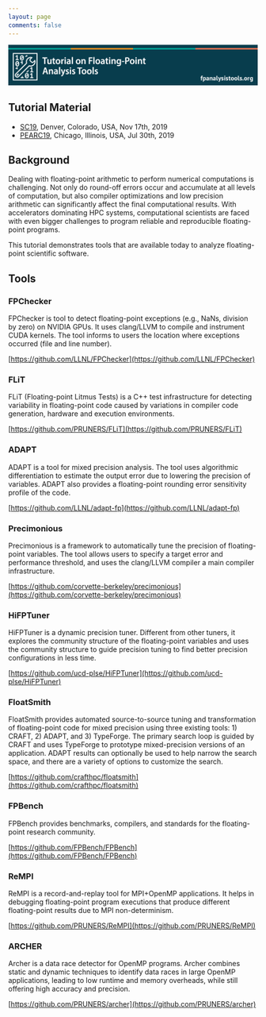 ```yaml
---
layout: page
comments: false
---
```


<img src="img/tutorial-banner-5.png" alt="banner" style="width:1200px;" />

## Tutorial Material

- [SC19](/sc19), Denver, Colorado, USA, Nov 17th, 2019
- [PEARC19](/pearc19), Chicago, Illinois, USA, Jul 30th, 2019


## Background

<!--
<p class="message">
</p>
-->

<p class="message">
Dealing with floating-point arithmetic to perform numerical computations is challenging. Not only do round-off errors occur and accumulate at all levels of computation, but also
compiler optimizations and low precision arithmetic can significantly affect the final computational results. With accelerators dominating HPC systems, computational scientists are faced with even bigger challenges to program reliable and reproducible floating-point programs. <br />

This tutorial demonstrates tools that are available today to analyze floating-point scientific software.
</p>

## Tools

### FPChecker

FPChecker is tool to detect floating-point exceptions (e.g.,
NaNs, division by zero) on NVIDIA GPUs. It uses clang/LLVM to compile and
instrument CUDA kernels. The tool informs to users the location where 
exceptions occurred (file and line number).

[https://github.com/LLNL/FPChecker](https://github.com/LLNL/FPChecker)

### FLiT

FLiT (Floating-point Litmus Tests) is a C++ test 
infrastructure for detecting variability in 
floating-point code caused by variations in 
compiler code generation, hardware and execution environments.

[https://github.com/PRUNERS/FLiT](https://github.com/PRUNERS/FLiT)


### ADAPT

ADAPT is a tool for mixed precision analysis. The tool uses 
algorithmic differentiation to estimate the output error due to 
lowering the precision of variables. ADAPT also provides a floating-point 
rounding error sensitivity profile of the code. 

[https://github.com/LLNL/adapt-fp](https://github.com/LLNL/adapt-fp)

### Precimonious

Precimonious is a framework to automatically tune
the precision of floating-point variables. The tool allows users to specify
a target error and performance threshold, and uses the clang/LLVM compiler
a main compiler infrastructure.

[https://github.com/corvette-berkeley/precimonious](https://github.com/corvette-berkeley/precimonious)

### HiFPTuner

HiFPTuner is a dynamic precision tuner. Different from other tuners, it explores the community structure of the floating-point variables and uses the community structure to guide precision tuning to find better precision configurations in less time.

[https://github.com/ucd-plse/HiFPTuner](https://github.com/ucd-plse/HiFPTuner) 

### FloatSmith

FloatSmith provides automated source-to-source tuning and transformation of floating-point code for mixed precision using three existing tools: 1) CRAFT, 2) ADAPT, and 3) TypeForge. The primary search loop is guided by CRAFT and uses TypeForge to prototype mixed-precision versions of an application. ADAPT results can optionally be used to help narrow the search space, and there are a variety of options to customize the search.

[https://github.com/crafthpc/floatsmith](https://github.com/crafthpc/floatsmith)

### FPBench

FPBench provides benchmarks, compilers, and standards for the floating-point research community.

[https://github.com/FPBench/FPBench](https://github.com/FPBench/FPBench)

### ReMPI

ReMPI is a record-and-replay tool for MPI+OpenMP applications. It helps in debugging floating-point program
executions that produce different floating-point results due to MPI non-determinism.

[https://github.com/PRUNERS/ReMPI](https://github.com/PRUNERS/ReMPI)

### ARCHER

Archer is a data race detector for OpenMP programs.
Archer combines static and dynamic techniques to identify 
data races in large OpenMP applications, leading to low runtime 
and memory overheads, while still offering high accuracy and precision. 

[https://github.com/PRUNERS/archer](https://github.com/PRUNERS/archer)

